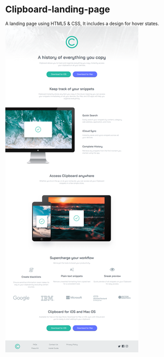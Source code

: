# Clipboard-landing-page
A landing page using HTML5 &amp; CSS, It includes a design for hover states.
![Desktop-screen](./Desktop-screen.png)
